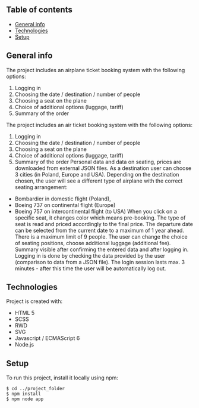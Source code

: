 ## Table of contents
* [General info](#general-info)
* [Technologies](#technologies)
* [Setup](#setup)

## General info
The project includes an airplane ticket booking system with the following options:
1. Logging in
2. Choosing the date / destination / number of people
3. Choosing a seat on the plane
4. Choice of additional options (luggage, tariff)
5. Summary of the order

The project includes an air ticket booking system with the following options:
1. Logging in
2. Choosing the date / destination / number of people
3. Choosing a seat on the plane
4. Choice of additional options (luggage, tariff)
5. Summary of the order
Personal data and data on seating, prices are downloaded from external JSON files.
As a destination user can choose 3 cities (in Poland, Europe and USA). Depending on the destination chosen, the user will see a different type of airplane with the correct seating arrangement:
- Bombardier in domestic flight (Poland),
- Boeing 737 on continental flight (Europe)
- Boeing 757 on intercontinental flight (to USA)
When you click on a specific seat, it changes color which means pre-booking. The type of seat is read and priced accordingly to the final price.
The departure date can be selected from the current date to a maximum of 1 year ahead. There is a maximum limit of 9 people.
The user can change the choice of seating positions, choose additional luggage (additional fee).
Summary visible after confirming the entered data and after logging in.
Logging in is done by checking the data provided by the user (comparison to data from a JSON file).
The login session lasts max. 3 minutes - after this time the user will be automatically log out.
	
## Technologies
Project is created with:
* HTML 5
* SCSS
* RWD
* SVG
* Javascript / ECMAScript 6
* Node.js
	
## Setup
To run this project, install it locally using npm:

```
$ cd ../project_folder
$ npm install
$ npm node app
```
